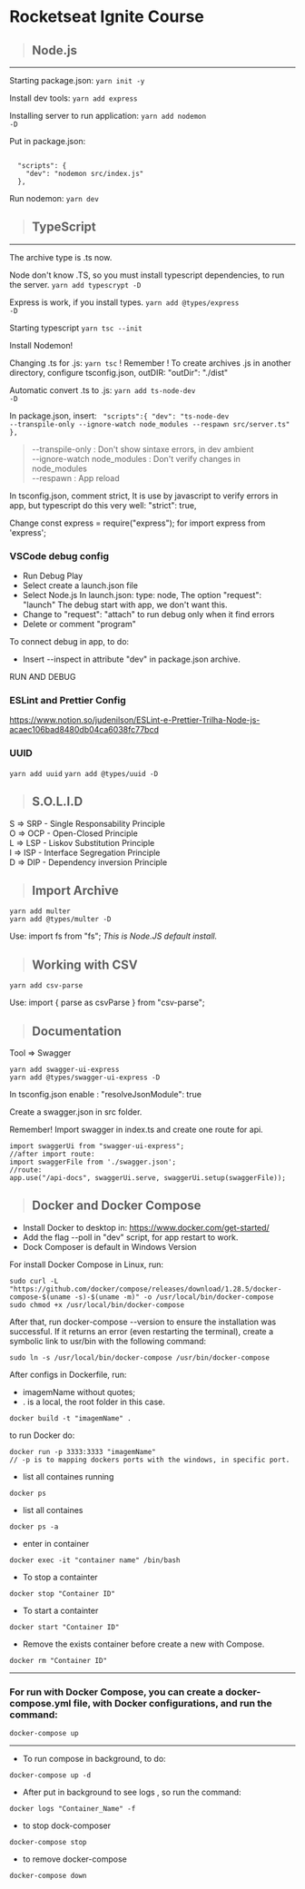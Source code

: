 # Rocketseat Ignite Course

> ## Node.js
---
Starting package.json:
<code>yarn init -y</code>

Install dev tools:
<code>yarn add express</code>

Installing server to run application:
<code>yarn add nodemon -D</code>

Put in package.json:

<code>
  "scripts": {
    "dev": "nodemon src/index.js"
  },
</code>

Run nodemon:
<code>yarn dev</code>


> ## TypeScript
---
The archive type is .ts now.

Node don't know .TS, so you must install typescript dependencies, to run the server.
<code>yarn add typescrypt -D</code>

Express is work, if you install types.
<code>yarn add @types/express -D</code>

Starting typescript
<code>yarn tsc --init</code>

Install Nodemon!

Changing .ts for .js:
<code>yarn tsc</code>
! Remember ! 
To create archives .js in another directory, configure tsconfig.json, outDIR:
"outDir": "./dist"

Automatic convert .ts to .js:
<code>yarn add ts-node-dev -D</code>

In package.json, insert:
<code>
  "scripts":{
    "dev": "ts-node-dev --transpile-only --ignore-watch node_modules --respawn src/server.ts"
  },</code>


> --transpile-only : Don't show sintaxe errors, in dev ambient<br>
> --ignore-watch node_modules : Don't verify changes in node_modules<br>
> --respawn : App reload


In tsconfig.json, comment strict, It is use by javascript to verify errors in app, but typescript do this very well:
"strict": true,

Change const express = require("express"); for import express from 'express';

### VSCode debug config

- Run Debug Play
- Select create a launch.json file
- Select Node.js
In launch.json:
type: node,
The option "request": "launch" The debug start with app, we don't want this.
- Change to "request": "attach" to run debug only when it find errors
- Delete or comment "program"

To connect debug in app, to do:
- Insert --inspect in attribute "dev" in package.json archive.

RUN AND DEBUG

### ESLint and Prettier Config

https://www.notion.so/judenilson/ESLint-e-Prettier-Trilha-Node-js-acaec106bad8480db04ca6038fc77bcd

### UUID
<code>yarn add uuid</code>
<code>yarn add @types/uuid -D</code>

> ## S.O.L.I.D
S => SRP - Single Responsability Principle <br>
O => OCP - Open-Closed Principle <br>
L => LSP - Liskov Substitution Principle <br>
I => ISP - Interface Segregation Principle <br>
D => DIP - Dependency inversion Principle <br>

> ## Import Archive
```
yarn add multer
yarn add @types/multer -D
```
Use: import fs from "fs"; *This is Node.JS default install.*

> ## Working with CSV
```yarn add csv-parse```

Use: import { parse as csvParse } from "csv-parse";

> ## Documentation
Tool => Swagger
```
yarn add swagger-ui-express
yarn add @types/swagger-ui-express -D
```
In tsconfig.json enable : "resolveJsonModule": true

Create a swagger.json in src folder.

Remember! Import swagger in index.ts and create one route for api.
```
import swaggerUi from "swagger-ui-express";
//after import route:
import swaggerFile from './swagger.json';
//route:
app.use("/api-docs", swaggerUi.serve, swaggerUi.setup(swaggerFile));
```

> ## Docker and Docker Compose
- Install Docker to desktop in: https://www.docker.com/get-started/
- Add the flag --poll in "dev" script, for app restart to work.
- Dock Composer is default in Windows Version

For install Docker Compose in Linux, run:
```
sudo curl -L "https://github.com/docker/compose/releases/download/1.28.5/docker-compose-$(uname -s)-$(uname -m)" -o /usr/local/bin/docker-compose
sudo chmod +x /usr/local/bin/docker-compose
```
After that, run docker-compose --version to ensure the installation was successful. If it returns an error (even restarting the terminal), create a symbolic link to usr/bin with the following command:
```
sudo ln -s /usr/local/bin/docker-compose /usr/bin/docker-compose
```
After configs in Dockerfile, run:
- imagemName without quotes;
- . is a local, the root folder in this case.
```
docker build -t "imagemName" .
```
to run Docker do:
```
docker run -p 3333:3333 "imagemName"
// -p is to mapping dockers ports with the windows, in specific port.
```
- list all containes running
```
docker ps
```
- list all containes
```
docker ps -a
```
- enter in container
```
docker exec -it "container name" /bin/bash
```
- To stop a containter
```
docker stop "Container ID"
```
- To start a containter
```
docker start "Container ID"
```
- Remove the exists container before create a new with Compose.
```
docker rm "Container ID" 
```
---
**<h3>For run with Docker Compose, you can create a docker-compose.yml file, with Docker configurations, and run the command:</h3>**

```
docker-compose up
```
---
- To run compose in background, to do:
```
docker-compose up -d
```
- After put in background to see logs , so run the command:
```
docker logs "Container_Name" -f
```
- to stop dock-composer
```
docker-compose stop
```
- to remove docker-compose 
```
docker-compose down
```
